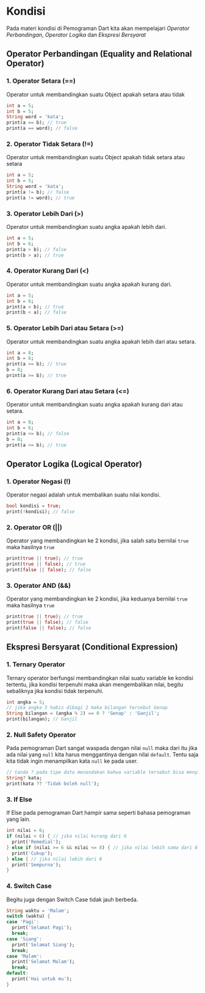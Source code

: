# Kondisi

Pada materi kondisi di Pemograman Dart kita akan mempelajari _Operator Perbandingan_, _Operator Logika_ dan _Ekspresi Bersyarat_

## Operator Perbandingan (Equality and Relational Operator)

### 1. Operator Setara (==)

Operator untuk membandingkan suatu Object apakah setara atau tidak

```dart
int a = 5;
int b = 5;
String word = 'kata';
print(a == b); // true
print(a == word); // false
```

### 2. Operator Tidak Setara (!=)

Operator untuk membandingkan suatu Object apakah tidak setara atau setara

```dart
int a = 5;
int b = 5;
String word = 'kata';
print(a != b); // false
print(a != word); // true
```

### 3. Operator Lebih Dari (>)

Operator untuk membandingkan suatu angka apakah lebih dari.

```dart
int a = 5;
int b = 6;
print(a > b); // false
print(b > a); // true
```

### 4. Operator Kurang Dari (<)

Operator untuk membandingkan suatu angka apakah kurang dari.

```dart
int a = 5;
int b = 6;
print(a < b); // true
print(b < a); // false
```

### 5. Operator Lebih Dari atau Setara (>=)

Operator untuk membandingkan suatu angka apakah lebih dari atau setara.

```dart
int a = 8;
int b = 6;
print(a >= b); // true
b = 8;
print(a >= b); // true
```

### 6. Operator Kurang Dari atau Setara (<=)

Operator untuk membandingkan suatu angka apakah kurang dari atau setara.

```dart
int a = 8;
int b = 6;
print(a <= b); // false
b = 8;
print(a <= b); // true
```

## Operator Logika (Logical Operator)

### 1. Operator Negasi (!)

Operator negasi adalah untuk membalikan suatu nilai kondisi.

```dart
bool kondisi = true;
print(!kondisi); // false
```

### 2. Operator OR (||)

Operator yang membandingkan ke 2 kondisi, jika salah satu bernilai `true` maka hasilnya `true`

```dart
print(true || true); // true
print(true || false); // true
print(false || false); // false
```

### 3. Operator AND (&&)

Operator yang membandingkan ke 2 kondisi, jika keduanya bernilai `true` maka hasilnya `true`

```dart
print(true || true); // true
print(true || false); // false
print(false || false); // false
```

## Ekspresi Bersyarat (Conditional Expression)

### 1. Ternary Operator

Ternary operator berfungsi membandingkan nilai suatu variable ke kondisi tertentu, jika kondisi terpenuhi maka akan mengembalikan nilai, begitu sebaliknya jika kondisi tidak terpenuhi.

```dart
int angka = 5;
// jika angka 5 habis dibagi 2 maka bilangan tersebut Genap
String bilangan = (angka % 2) == 0 ? 'Genap' : 'Ganjil';
print(bilangan); // Ganjil
```

### 2. Null Safety Operator

Pada pemograman Dart sangat waspada dengan nilai `null` maka dari itu jika ada nilai yang `null` kita harus menggantinya dengan nilai `default`. Tentu saja kita tidak ingin menampilkan kata `null` ke pada user.

```dart
// tanda ? pada tipe data menandakan bahwa variable tersebut bisa menyimpan nilai null
String? kata;
print(kata ?? 'Tidak boleh null');
```

### 3. If Else

If Else pada pemograman Dart hampir sama seperti bahasa pemograman yang lain.

```dart
int nilai = 6;
if (nilai < 6) { // jika nilai kurang dari 6
  print('Remedial');
} else if (nilai >= 6 && nilai <= 8) { // jika nilai lebih sama dari 6 dan kurang sama dari 8
  print('Cukup');
} else { // jika nilai lebih dari 8
  print('Sempurna');
}
```

### 4. Switch Case

Begitu juga dengan Switch Case tidak jauh berbeda.

```dart
String waktu = 'Malam';
switch (waktu) {
case 'Pagi':
  print('Selamat Pagi');
  break;
case 'Siang':
  print('Selamat Siang');
  break;
case 'Malam':
  print('Selamat Malam');
  break;
default:
  print('Hai untuk mu');
}
```
